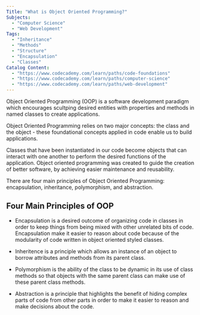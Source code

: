 ```yaml
---
Title: "What is Object Oriented Programming?"
Subjects:
  - "Computer Science"
  - "Web Development"
Tags:
  - "Inheritance"
  - "Methods"
  - "Structure"
  - "Encapsulation"
  - "Classes"
Catalog Content:
  - "https://www.codecademy.com/learn/paths/code-foundations"
  - "https://www.codecademy.com/learn/paths/computer-science"
  - "https://www.codecademy.com/learn/paths/web-development"
---
```


Object Oriented Programming (OOP) is a software development paradigm which encourages scultping desired entities with properties and methods in named classes to create applications. 

Object Oriented Programming relies on two major concepts: the class and the object - these foundational concepts applied in code enable us to build applications.

Classes that have been instantiated in our code become objects that can interact with one another to perform the desired functions of the application. Object oriented programming was created to guide the creation of better software, by achieving easier maintenance and reusability. 

There are four main principles of Object Oriented Programming: encapsulation, inheritance, polymorphism, and abstraction. 

## Four Main Principles of OOP 

- Encapsulation is a desired outcome of organizing code in classes in order to keep things from being mixed with other unrelated bits of code. Encapsulation make it easier to reason about code because of the modularity of code written in object oriented styled classes. 

- Inheritence is a principle which allows an instance of an object to borrow attributes and methods from its parent class.  

- Polymorphism is the ability of the class to be dynamic in its use of class methods so that objects with the same parent class can make use of these parent class methods.

- Abstraction is a principle that highlights the benefit of hiding complex parts of code from other parts in order to make it easier to reason and make decisions about the code.

